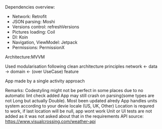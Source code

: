 Dependencies overview:
- Network: Retrofit
- JSON parsing: Moshi
- Versions control: refreshVersions
- Pictures loading: Coil
- DI: Koin
- Navigation, ViewModel: Jetpack
- Permissions: PermissionX

Architecture:MVVM

Used modularisation following clean architecture principles
network <- data -> domain <- (over UseCase) feature

App made by a single activity approach

Remarks:
Codestyling might not be perfect in some places due to no automatic lint check added
App may still crash on parsing(some types are not Long but actually Double). Most been updated alredy
App handles units system according to your devie locale (US, UK, Other)
Location is requred to work, if last location will be null, app wont work
Unit or UI tests are not added as it was not asked about that in the requirements
API source: https://www.visualcrossing.com/weather-api

 
